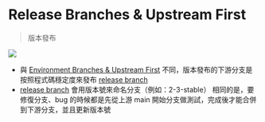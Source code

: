 # Release Branches & Upstream First
> 版本發布

![](https://ithelp.ithome.com.tw/upload/images/20191015/20072606FvQ4et0tbJ.png)

- 與 [Environment Branches & Upstream First](Environment%20Branches%20&%20Upstream%20First.md) 不同，版本發布的下游分支是按照程式碼穩定度來發布 [release branch](release%20branch.md)
- [release branch](release%20branch.md) 會用版本號來命名分支（例如：2-3-stable）
相同的是，要修復分支、bug 的時候都是先從上游 main 開始分支做測試，完成後才能合併到下游分支，並且更新版本號
